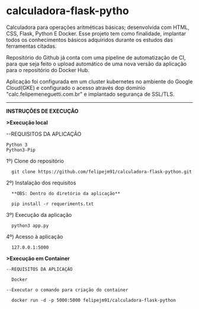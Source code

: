 # calculadora-flask-pytho


  Calculadora para operações aritméticas básicas; desenvolvida com HTML, CSS, Flask, Python E Docker. Esse projeto tem como finalidade, implantar todos os conhecimentos básicos adquiridos durante os estudos das ferramentas citadas. 

  Repositório do Github já conta com uma pipeline de automatização de CI, para que seja feito o upload automático de uma nova versão da aplicação para o repositório do Docker Hub.
  
  Aplicação foi configurada em um cluster kubernetes no ambiente do Google Cloud(GKE) e configurado o acesso através dop domínio "calc.felipemeneguetti.com.br" e implantado segurança de SSL/TLS. 
  
 

----------------------------------


**INSTRUÇÕES DE EXECUÇÃO**


**>Execução local**

  --REQUISITOS DA APLICAÇÃO
  
    Python 3
    Python3-Pip

  1º) Clone do repositório
      
      git clone https://github.com/felipejm91/calculadora-flask-python.git
      
  2º) Instalação dos requisitos
  
      **OBS: Dentro do diretório da aplicação**
      
      pip install -r requeriments.txt
      
  3º) Execução da aplicação
    
      python3 app.py
      
  4º) Acesso à aplicação
       
      127.0.0.1:5000
               
      
 **>Execução em Container**
 
 
    --REQUISITOS DA APLICAÇÃO
    
      Docker
      
    --Executar o comando para criação do container
      
      docker run -d -p 5000:5000 felipejm91/calculadora-flask-python
      
      
